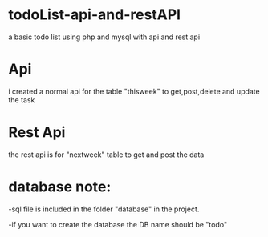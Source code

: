 # todoList-api-and-restAPI
a basic todo list using php and mysql with api and rest api
# Api
i created a normal api for the table "thisweek" to get,post,delete and update the task
# Rest Api
the rest api is for "nextweek" table to  get and post the data 
# database note: 
-sql file is included in the folder "database" in the project.

-if you want to create the database the DB name should be "todo"
